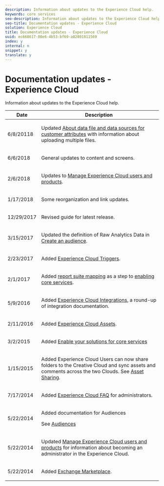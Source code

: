 ```yaml
---
description: Information about updates to the Experience Cloud help.
keywords: core services
seo-description: Information about updates to the Experience Cloud help.
seo-title: Documentation updates - Experience Cloud
solution: Experience Cloud
title: Documentation updates - Experience Cloud
uuid: ec668617-80e6-4b53-bf69-a82801811569
index: y
internal: n
snippet: y
translate: y
---
```


# Documentation updates - Experience Cloud

Information about updates to the Experience Cloud help.


<table id="table_A8AED523DACD4C3FA6FA60DF0F408D51"> 
 <thead> 
  <tr> 
   <th colname="col1" class="entry"> Date </th> 
   <th colname="col2" class="entry"> Description </th> 
  </tr> 
 </thead>
 <tbody> 
  <tr> 
   <td colname="col1"> <p>6/8/20118 </p> </td> 
   <td colname="col2"> <p>Updated <a href="attributes/crs_data_file.md#concept_DE908F362DF24172BFEF48E1797DAF19" format="dita" scope="local"> About data file and data sources for customer attributes</a> with information about uploading multiple files. </p> </td> 
  </tr> 
  <tr> 
   <td colname="col1"> <p>6/6/2018 </p> </td> 
   <td colname="col2"> <p>General updates to content and screens. </p> </td> 
  </tr> 
  <tr> 
   <td colname="col1"> <p>2/6/2018 </p> </td> 
   <td colname="col2"> <p>Updates to <a href="admin_getting_started/admin_getting_started.md#topic_3FCB4099640647E3B2411ADBFCE81909" format="dita" scope="local"> Manage Experience Cloud users and products</a>. </p> </td> 
  </tr> 
  <tr> 
   <td colname="col1"> <p>1/17/2018 </p> </td> 
   <td colname="col2"> <p>Some reorganization and link updates. </p> </td> 
  </tr> 
  <tr> 
   <td colname="col1"> <p>12/29/2017 </p> </td> 
   <td colname="col2"> <p>Revised guide for latest release. </p> </td> 
  </tr> 
  <tr> 
   <td colname="col1"> <p> 3/15/2017 </p> </td> 
   <td colname="col2"> <p>Updated the definition of Raw Analytics Data in <a href="audience_library/t_audience_create.md#task_37F407F58BF9459493BB8E968CDFE737" format="dita" scope="local"> Create an audience</a>. </p> </td> 
  </tr> 
  <tr> 
   <td colname="col1"> <p>2/23/2017 </p> </td> 
   <td colname="col2"> <p>Added <a href="activation/triggers.md#concept_887B30241B3E4DB0A2553B2996E2D4FB" format="dita" scope="local"> Experience Cloud Triggers</a>. </p> </td> 
  </tr> 
  <tr> 
   <td colname="col1"> <p>2/1/2017 </p> </td> 
   <td colname="col2"> <p>Added <a href="core_services/core_services.md#concept_apg_zq2_rw" format="dita" scope="local"> report suite mapping</a> as a step to <a href="core_services/core_services.md#concept_07ED1D5C64234E77976E6D572E78FB9C" format="dita" scope="local"> enabling core services</a>. </p> </td> 
  </tr> 
  <tr> 
   <td colname="col1"> <p>5/9/2016 </p> </td> 
   <td colname="col2"> <p>Added <a href="marketing-cloud-integrations.md#concept_9E6D3E37D1E3452E8CCCFA92AF034F90" format="dita" scope="local"> Experience Cloud Integrations</a>, a round-up of integration documentation. </p> </td> 
  </tr> 
  <tr> 
   <td colname="col1"> <p>2/11/2016 </p> </td> 
   <td colname="col2"> <p>Added <a href="experience-cloud-assets/experience-cloud-assets.md#concept_DDA5224C907D4A4F817D795DA0ED64D0" format="dita" scope="local"> Experience Cloud Assets</a>. </p> </td> 
  </tr> 
  <tr> 
   <td colname="col1"> <p>3/2/2015 </p> </td> 
   <td colname="col2"> <p>Added <a href="core_services/core_services.md#concept_07ED1D5C64234E77976E6D572E78FB9C" format="dita" scope="local"> Enable your solutions for core services</a> </p> </td> 
  </tr> 
  <tr> 
   <td colname="col1"> <p>1/15/2015 </p> </td> 
   <td colname="col2"> <p> Added Experience Cloud Users can now share folders to the Creative Cloud and sync assets and comments across the two Clouds. See <a href="experience-cloud-assets/creative_cloud.md#concept_3E5A34C3459047D5965F900788A9BA68" format="dita" scope="local"> Asset Sharing</a>. </p> </td> 
  </tr> 
  <tr> 
   <td colname="col1"> <p>7/17/2014 </p> </td> 
   <td colname="col2"> <p>Added <a href="admin_getting_started/faq.md#concept_13219B4E51784577B6FF78AAA203DE91" format="dita" scope="local"> Experience Cloud FAQ</a> for administrators. </p> </td> 
  </tr> 
  <tr> 
   <td colname="col1"> <p>5/22/2014 </p> </td> 
   <td colname="col2"> <p>Added documentation for <span class="wintitle"> Audiences</span> </p> <p>See <a href="audience_library/audience_library.md#topic_679810123CAA4E0CA4FA3417FB0100C7" format="dita" scope="local"> Audiences</a> </p> </td> 
  </tr> 
  <tr> 
   <td colname="col1"> <p>5/22/2014 </p> </td> 
   <td colname="col2"> <p>Updated <a href="admin_getting_started/admin_getting_started.md#topic_3FCB4099640647E3B2411ADBFCE81909" format="dita" scope="local"> Manage Experience Cloud users and products</a> for information about becoming an administrator in the <span class="keyword"> Experience Cloud</span>. </p> </td> 
  </tr> 
  <tr> 
   <td colname="col1"> <p>5/22/2014 </p> </td> 
   <td colname="col2"> <p>Added <a href="exchange.md#concept_E07F16F070544B82B56527A845C41D59" format="dita" scope="local"> Exchange Marketplace</a>. </p> </td> 
  </tr> 
 </tbody> 
</table>

